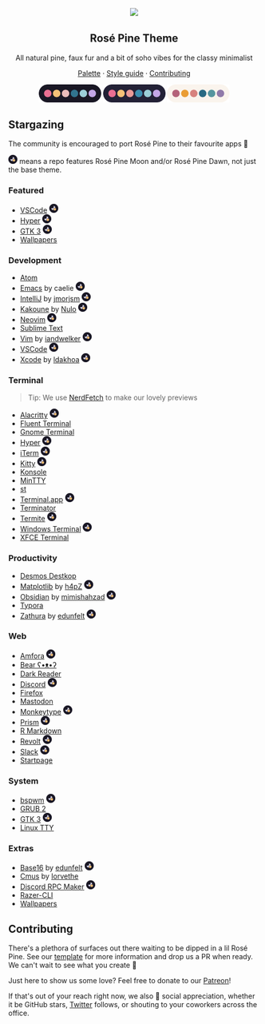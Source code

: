<p align="center">
  <img src="assets/icon.png" width="80" />
  <h2 align="center">Rosé Pine Theme</h2>
</p>

<p align="center">All natural pine, faux fur and a bit of soho vibes for the classy minimalist</p>

<p align="center">
  <a href="https://rosepinetheme.com/palette.html">Palette</a>
  ·
  <a href="https://rosepinetheme.com/contributing.html#style-guide">Style guide</a>
  ·
  <a href="https://rosepinetheme.com/contributing.html">Contributing</a>
</p>

<p align="center">
  <img src="assets/palette.png" width="125" />
  <img src="assets/palette-moon.png" width="125" />
  <img src="assets/palette-dawn.png" width="125" />
</p>

## Stargazing

The community is encouraged to port Rosé Pine to their favourite apps 🌸

![](assets/alt.png) means a repo features Rosé Pine Moon and/or Rosé Pine Dawn, not just the base theme.

### Featured

- [VSCode](https://github.com/rose-pine/vscode) ![](assets/alt.png)
- [Hyper](https://github.com/rose-pine/hyper) ![](assets/alt.png)
- [GTK 3](https://github.com/rose-pine/gtk) ![](assets/alt.png)
- [Wallpapers](https://github.com/rose-pine/wallpapers)

### Development

- [Atom](https://github.com/rose-pine/atom)
- [Emacs](https://github.com/thongpv87/rose-pine-emacs) by caelie ![](assets/alt.png)
- [IntelliJ](https://github.com/jmorjsm/rose-pine-intellij) by [jmorjsm](https://github.com/jmorjsm) ![](assets/alt.png)
- [Kakoune](https://gitea.nulo.in/Nulo/rose-pine.kak) by [Nulo](https://nulo.in) ![](assets/alt.png)
- [Neovim](https://github.com/rose-pine/neovim) ![](assets/alt.png)
- [Sublime Text](https://github.com/rose-pine/sublime-text)
- [Vim](https://github.com/iandwelker/rose-pine-vim) by [iandwelker](https://github.com/iandwelker) ![](assets/alt.png)
- [VSCode](https://github.com/rose-pine/vscode) ![](assets/alt.png)
- [Xcode](https://github.com/ldakhoa/rose-pine-xcode) by [ldakhoa](https://github.com/ldakhoa) ![](assets/alt.png)

### Terminal

> Tip: We use [NerdFetch](https://github.com/thatonecalculator/nerdfetch) to make our lovely previews

- [Alacritty](https://github.com/rose-pine/alacritty) ![](assets/alt.png)
- [Fluent Terminal](https://github.com/rose-pine/fluent-terminal)
- [Gnome Terminal](https://github.com/rose-pine/gnome-terminal)
- [Hyper](https://github.com/rose-pine/hyper) ![](assets/alt.png)
- [iTerm](https://github.com/rose-pine/iterm) ![](assets/alt.png)
- [Kitty](https://github.com/rose-pine/kitty) ![](assets/alt.png)
- [Konsole](https://github.com/rose-pine/konsole)
- [MinTTY](https://github.com/rose-pine/mintty)
- [st](https://github.com/rose-pine/st)
- [Terminal.app](https://github.com/rose-pine/terminal.app) ![](assets/alt.png)
- [Terminator](https://github.com/rose-pine/terminator)
- [Termite](https://github.com/rose-pine/termite) ![](assets/alt.png)
- [Windows Terminal](https://github.com/rose-pine/windows-terminal) ![](assets/alt.png)
- [XFCE Terminal](https://github.com/rose-pine/xfce-terminal)

### Productivity

- [Desmos Destkop](https://github.com/rose-pine/desmos-desktop)
- [Matplotlib](https://github.com/h4pZ/rose-pine-matplotlib) by [h4pZ](https://github.com/h4pz) ![](assets/alt.png)
- [Obsidian](https://github.com/mimishahzad/rose-pine-moon-obsidian) by [mimishahzad](https://github.com/mimishahzad) ![](assets/alt.png)
- [Typora](https://github.com/rose-pine/typora)
- [Zathura](https://github.com/edunfelt/zathura) by [edunfelt](https://github.com/edunfelt) ![](assets/alt.png)

### Web

- [Amfora](https://github.com/rose-pine/amfora) ![](assets/alt.png)
- [Bear ʕ•ᴥ•ʔ](https://github.com/rose-pine/bear-blog)
- [Dark Reader](https://github.com/rose-pine/dark-reader)
- [Discord](https://github.com/rose-pine/discord) ![](assets/alt.png)
- [Firefox](https://github.com/rose-pine/firefox)
- [Mastodon](https://github.com/rose-pine/mastodon)
- [Monkeytype](https://github.com/rose-pine/monkeytype) ![](assets/alt.png)
- [Prism](https://github.com/rose-pine/prism) ![](assets/alt.png)
- [R Markdown](https://github.com/rose-pine/r-markdown)
- [Revolt](https://github.com/rose-pine/revolt) ![](assets/alt.png)
- [Slack](https://github.com/rose-pine/slack) ![](assets/alt.png)
- [Startpage](https://github.com/rose-pine/startpage)

### System

- [bspwm](https://github.com/rose-pine/bspwm) ![](assets/alt.png)
- [GRUB 2](https://github.com/rose-pine/grub)
- [GTK 3](https://github.com/rose-pine/gtk) ![](assets/alt.png)
- [Linux TTY](https://github.com/rose-pine/linux-tty)

### Extras

- [Base16](https://github.com/edunfelt/base16-rose-pine-scheme) by [edunfelt](https://github.com/edunfelt) ![](assets/alt.png)
- [Cmus](https://github.com/Iorvethe/cmus) by [Iorvethe](https://github.com/Iorvethe)
- [Discord RPC Maker](https://github.com/rose-pine/discordrpcmaker) ![](assets/alt.png)
- [Razer-CLI](https://github.com/rose-pine/razer-cli)
- [Wallpapers](https://github.com/rose-pine/wallpapers)

## Contributing

There's a plethora of surfaces out there waiting to be dipped in a lil Rosé Pine. See our [template](https://github.com/rose-pine/rose-pine-template) for more information and drop us a PR when ready. We can't wait to see what you create 🥰

Just here to show us some love? Feel free to donate to our [Patreon](https://patreon.com/rosepine)!

If that's out of your reach right now, we also 💛 social appreciation, whether it be GitHub stars, [Twitter](https://twitter.com/rosepinetheme) follows, or shouting to your coworkers across the office.
